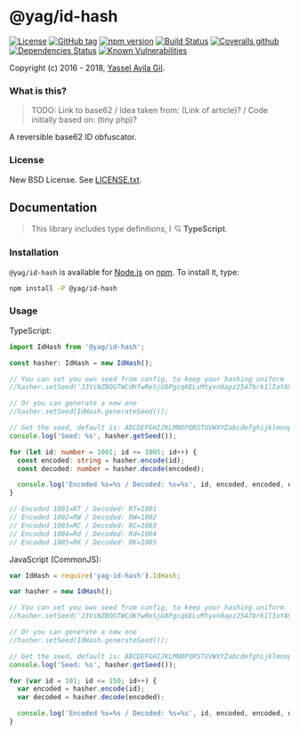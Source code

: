 @yag/id-hash
=====

[![License](https://img.shields.io/badge/license-BSD%203--Clause-green.svg?style=flat-square)](https://raw.githubusercontent.com/yasselavila/js-id-hash/master/LICENSE.txt)
[![GitHub tag](https://img.shields.io/github/tag/yasselavila/js-id-hash.svg?style=flat-square)](https://github.com/yasselavila/js-id-hash/releases)
[![npm version](http://img.shields.io/npm/v/@yag/js-id-hash.svg?style=flat-square)](https://npmjs.org/package/@yag/js-id-hash)
[![Build Status](https://img.shields.io/travis/yasselavila/js-id-hash.svg?style=flat-square)](https://travis-ci.org/yasselavila/js-id-hash)
[![Coveralls github](https://img.shields.io/coveralls/github/yasselavila/js-id-hash/master.svg?style=flat-square)](https://coveralls.io/r/yasselavila/js-id-hash?branch=master)
[![Dependencies Status](https://david-dm.org/yasselavila/js-id-hash.svg?style=flat-square)](https://david-dm.org/yasselavila/js-id-hash)
[![Known Vulnerabilities](https://snyk.io/test/github/yasselavila/js-id-hash/badge.svg)](https://snyk.io/test/github/yasselavila/js-id-hash)

Copyright (c) 2016 - 2018, [Yassel Avila Gil](http://yasselavila.com).

### What is this?

> TODO: Link to base62 / Idea taken from: (Link of article)? / Code initially based on: (tiny php)?

A reversible base62 ID obfuscator.

### License

New BSD License. See [LICENSE.txt](./LICENSE.txt).

## Documentation

> This library includes type definitions, I :cupid: **TypeScript**.

### Installation

`@yag/id-hash` is available for [Node.js](http://npmjs.org) on [npm](http://npmjs.org). To install it, type:

```bash
npm install -P @yag/id-hash
```

### Usage

TypeScript:
```ts
import IdHash from '@yag/id-hash';

const hasher: IdHash = new IdHash();

// You can set you own seed from config, to keep your hashing uniform
//hasher.setSeed('J3ViNZBOGTWCdKfwReSjU8Pgcq6ELvMtyxn0apz2547brk1lIoYA9suhDmFHQX');

// Or you can generate a new one
//hasher.setSeed(IdHash.generateSeed());

// Get the seed, default is: ABCDEFGHIJKLMNOPQRSTUVWXYZabcdefghijklmnopqrstuvwxyz0123456789
console.log('Seed: %s', hasher.getSeed());

for (let id: number = 1001; id <= 1005; id++) {
  const encoded: string = hasher.encode(id);
  const decoded: number = hasher.decode(encoded);

  console.log('Encoded %s=%s / Decoded: %s=%s', id, encoded, encoded, decoded);
}

// Encoded 1001=RT / Decoded: RT=1001
// Encoded 1002=RW / Decoded: RW=1002
// Encoded 1003=RC / Decoded: RC=1003
// Encoded 1004=Rd / Decoded: Rd=1004
// Encoded 1005=RK / Decoded: RK=1005
```

JavaScript (CommonJS):
```js
var IdHash = require('yag-id-hash').IdHash;

var hasher = new IdHash();

// You can set you own seed from config, to keep your hashing uniform
//hasher.setSeed('J3ViNZBOGTWCdKfwReSjU8Pgcq6ELvMtyxn0apz2547brk1lIoYA9suhDmFHQX');

// Or you can generate a new one
//hasher.setSeed(IdHash.generateSeed());

// Get the seed, default is: ABCDEFGHIJKLMNOPQRSTUVWXYZabcdefghijklmnopqrstuvwxyz0123456789
console.log('Seed: %s', hasher.getSeed());

for (var id = 101; id <= 150; id++) {
  var encoded = hasher.encode(id);
  var decoded = hasher.decode(encoded);

  console.log('Encoded %s=%s / Decoded: %s=%s', id, encoded, encoded, decoded);
}
```
